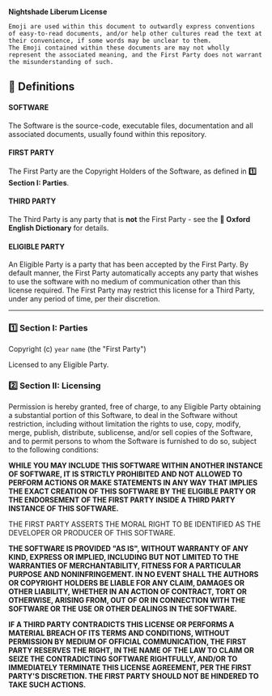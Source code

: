 **Nightshade Liberum License**

```
Emoji are used within this document to outwardly express conventions of easy-to-read documents, and/or help other cultures read the text at their convenience, if some words may be unclear to them.
The Emoji contained within these documents are may not wholly represent the associated meaning, and the First Party does not warrant the misunderstanding of such.
```

## 📖 Definitions

#### **SOFTWARE**

The Software is the source-code, executable files, documentation and all associated documents, usually found within this repository.

#### **FIRST PARTY**

The First Party are the Copyright Holders of the Software, as defined in **1️⃣ Section I: Parties**.

#### **THIRD PARTY**

The Third Party is any party that is **not** the First Party - see the **📖 Oxford English Dictionary** for details.

#### **ELIGIBLE PARTY**

An Eligible Party is a party that has been accepted by the First Party. By default manner, the First Party automatically accepts any party that wishes to use the software with no medium of communication other than this license required. The First Party may restrict this license for a Third Party, under any period of time, per their discretion.

---

### 1️⃣ Section I: Parties

Copyright (c) `year` `name` (the "First Party")

Licensed to any Eligible Party.

### 2️⃣ Section II: Licensing

Permission is hereby granted, free of charge, to any Eligible Party obtaining a substantial portion
of this Software, to deal in the Software without restriction, including without limitation the rights
to use, copy, modify, merge, publish, distribute, sublicense, and/or sell
copies of the Software, and to permit persons to whom the Software is
furnished to do so, subject to the following conditions:

**WHILE YOU MAY INCLUDE THIS SOFTWARE WITHIN ANOTHER INSTANCE OF SOFTWARE, IT IS STRICTLY PROHIBITED AND NOT ALLOWED TO PERFORM ACTIONS OR MAKE STATEMENTS IN ANY WAY THAT IMPLIES THE EXACT CREATION OF THIS SOFTWARE BY THE ELIGIBLE PARTY OR THE ENDORSEMENT OF THE FIRST PARTY INSIDE A THIRD PARTY INSTANCE OF THIS SOFTWARE.**

THE FIRST PARTY ASSERTS THE MORAL RIGHT TO BE IDENTIFIED AS THE DEVELOPER OR PRODUCER OF THIS SOFTWARE.

**THE SOFTWARE IS PROVIDED "AS IS", WITHOUT WARRANTY OF ANY KIND, EXPRESS OR
IMPLIED, INCLUDING BUT NOT LIMITED TO THE WARRANTIES OF MERCHANTABILITY,
FITNESS FOR A PARTICULAR PURPOSE AND NONINFRINGEMENT. IN NO EVENT SHALL THE
AUTHORS OR COPYRIGHT HOLDERS BE LIABLE FOR ANY CLAIM, DAMAGES OR OTHER
LIABILITY, WHETHER IN AN ACTION OF CONTRACT, TORT OR OTHERWISE, ARISING FROM,
OUT OF OR IN CONNECTION WITH THE SOFTWARE OR THE USE OR OTHER DEALINGS IN THE
SOFTWARE.**

**IF A THIRD PARTY CONTRADICTS THIS LICENSE OR PERFORMS A MATERIAL BREACH OF ITS TERMS AND CONDITIONS, WITHOUT PERMISSION BY MEDIUM OF OFFICIAL COMMUNICATION, THE FIRST PARTY RESERVES THE RIGHT, IN THE NAME OF THE LAW TO CLAIM OR SEIZE THE CONTRADICTING SOFTWARE RIGHTFULLY, AND/OR TO IMMEDIATELY TERMINATE THIS LICENSE AGREEMENT, PER THE FIRST PARTY'S DISCRETION. THE FIRST PARTY SHOULD NOT BE HINDERED TO TAKE SUCH ACTIONS.**

